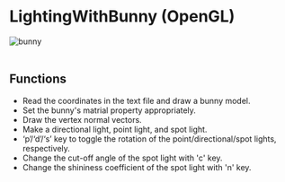 # LightingWithBunny (OpenGL)
![bunny](https://user-images.githubusercontent.com/42207679/53178383-17161300-3635-11e9-82df-9803eee73e39.JPG)  
<br>
## Functions
+ Read the coordinates in the text file and draw a bunny model.
+ Set the bunny's matrial property appropriately.
+ Draw the vertex normal vectors.
+ Make a directional light, point light, and spot light.
+ ‘p’/‘d’/‘s’ key to toggle the rotation of the point/directional/spot lights, respectively.
+ Change the cut-off angle of the spot light with 'c' key.
+ Change the shininess coefficient of the spot light with 'n' key.
